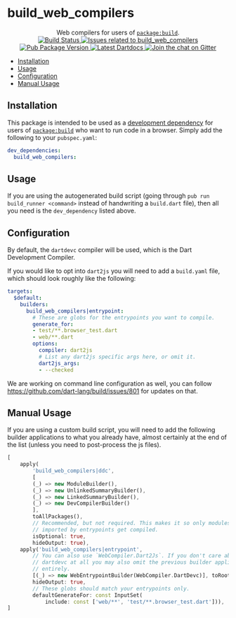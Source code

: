 # build_web_compilers

<p align="center">
  Web compilers for users of <a href="https://pub.dartlang.org/packages/build"><code>package:build</code></a>.
  <br>
  <a href="https://travis-ci.org/dart-lang/build">
    <img src="https://travis-ci.org/dart-lang/build.svg?branch=master" alt="Build Status" />
  </a>
  <a href="https://github.com/dart-lang/build/labels/package%3A%20build_web_compilers">
    <img src="https://img.shields.io/github/issues-raw/dart-lang/build/package%3A%20build_web_compilers.svg" alt="Issues related to build_web_compilers" />
  </a>
  <a href="https://pub.dartlang.org/packages/build_web_compilers">
    <img src="https://img.shields.io/pub/v/build_web_compilers.svg" alt="Pub Package Version" />
  </a>
  <a href="https://www.dartdocs.org/documentation/build_web_compilers/latest">
    <img src="https://img.shields.io/badge/dartdocs-latest-blue.svg" alt="Latest Dartdocs" />
  </a>
  <a href="https://gitter.im/dart-lang/build">
    <img src="https://badges.gitter.im/dart-lang/build.svg" alt="Join the chat on Gitter" />
  </a>
</p>

* [Installation](#installation)
* [Usage](#usage)
* [Configuration](#configuration)
* [Manual Usage](#manual-usage)

## Installation

This package is intended to be used as a [development dependency][] for users
of [`package:build`][] who want to run code in a browser. Simply add the
following to your `pubspec.yaml`:

```yaml
dev_dependencies:
  build_web_compilers:
```

## Usage

If you are using the autogenerated build script (going through
`pub run build_runner <command>` instead of handwriting a `build.dart` file),
then all you need is the `dev_dependency` listed above.

## Configuration

By default, the `dartdevc` compiler will be used, which is the Dart Development
Compiler.

If you would like to opt into `dart2js` you will need to add a `build.yaml`
file, which should look roughly like the following:

```yaml
targets:
  $default:
    builders:
      build_web_compilers|entrypoint:
        # These are globs for the entrypoints you want to compile.
        generate_for:
        - test/**.browser_test.dart
        - web/**.dart
        options:
          compiler: dart2js
          # List any dart2js specific args here, or omit it.
          dart2js_args:
          - --checked
```

We are working on command line configuration as well, you can follow
https://github.com/dart-lang/build/issues/801 for updates on that.

## Manual Usage

If you are using a custom build script, you will need to add the following
builder applications to what you already have, almost certainly at the end of
the list (unless you need to post-process the js files).

```dart
[
    apply(
        'build_web_compilers|ddc',
        [
        (_) => new ModuleBuilder(),
        (_) => new UnlinkedSummaryBuilder(),
        (_) => new LinkedSummaryBuilder(),
        (_) => new DevCompilerBuilder()
        ],
        toAllPackages(),
        // Recommended, but not required. This makes it so only modules that are
        // imported by entrypoints get compiled.
        isOptional: true,
        hideOutput: true),
    apply('build_web_compilers|entrypoint',
        // You can also use `WebCompiler.Dart2Js`. If you don't care about
        // dartdevc at all you may also omit the previous builder application
        // entirely.
        [(_) => new WebEntrypointBuilder(WebCompiler.DartDevc)], toRoot(),
        hideOutput: true,
        // These globs should match your entrypoints only.
        defaultGenerateFor: const InputSet(
            include: const ['web/**', 'test/**.browser_test.dart'])),
]
```

[development dependency]: https://www.dartlang.org/tools/pub/dependencies#dev-dependencies
[`package:build`]: https://pub.dartlang.org/packages/build
